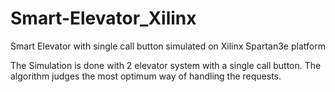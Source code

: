 Smart-Elevator_Xilinx
=====================

Smart Elevator with single call button simulated on Xilinx Spartan3e platform

The Simulation is done with 2 elevator system with a single call button. The algorithm judges the most optimum way of handling the requests.
